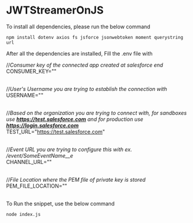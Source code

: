 # JWTStreamerOnJS

To install all dependencies, please run the below command

```shell:
npm install dotenv axios fs jsforce jsonwebtoken moment querystring url
```

After all the dependencies are installed, Fill the .env file with

//*Consumer key of the connected app created at salesforce end*
<br/>CONSUMER_KEY="" <br/><br/>

//*User's Username you are trying to establish the connection with*
<br/>USERNAME="" <br/><br/>

//*Based on the organization you are trying to connect with, for sandboxes use **https://test.salesforce.com** and for production use **https://login.salesforce.com***
<br/>TEST_URL="https://test.salesforce.com" <br/><br/>

//*Event URL you are trying to configure this with ex. /event/SomeEventName__e*
<br/>CHANNEL_URL="" <br/><br/>

//*File Location where the PEM file of private key is stored*
<br/>PEM_FILE_LOCATION="" <br/><br/>

To Run the snippet, use the below command

```shell:
node index.js
```